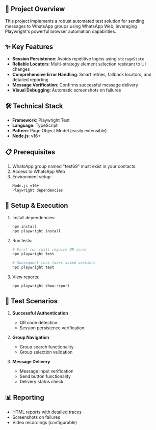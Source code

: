 ## 📌 Project Overview

This project implements a robust automated test solution for sending messages to WhatsApp groups using WhatsApp Web, leveraging Playwright's powerful browser automation capabilities.

## ✨ Key Features

- **Session Persistence**: Avoids repetitive logins using `storageState`
- **Reliable Locators**: Multi-strategy element selection resistant to UI changes
- **Comprehensive Error Handling**: Smart retries, fallback locators, and detailed reporting
- **Message Verification**: Confirms successful message delivery
- **Visual Debugging**: Automatic screenshots on failures

## 🛠 Technical Stack

- **Framework**: Playwright Test
- **Language**: TypeScript
- **Pattern**: Page Object Model (easily extensible)
- **Node.js**: v16+

## 📋 Prerequisites

1. WhatsApp group named "test69" must exist in your contacts
2. Access to WhatsApp Web
3. Environment setup:
   ```bash
   Node.js v16+
   Playwright dependencies
   ```

## 🚀 Setup & Execution

1. Install dependencies:
   ```bash
   npm install
   npx playwright install
   ```

2. Run tests:
   ```bash
   # First run (will require QR scan)
   npx playwright test
   
   # Subsequent runs (uses saved session)
   npx playwright test
   ```

3. View reports:
   ```bash
   npx playwright show-report
   ```

## 🧪 Test Scenarios

1. **Successful Authentication**
   - QR code detection
   - Session persistence verification

2. **Group Navigation**
   - Group search functionality
   - Group selection validation

3. **Message Delivery**
   - Message input verification
   - Send button functionality
   - Delivery status check

## 📊 Reporting

- HTML reports with detailed traces
- Screenshots on failures
- Video recordings (configurable)
